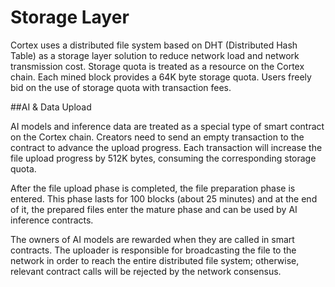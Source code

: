 # Storage Layer

Cortex uses a distributed file system based on DHT (Distributed Hash Table) as a storage layer solution to reduce network load and network transmission cost. Storage quota is treated as a resource on the Cortex chain. Each mined block provides a 64K byte storage quota. Users freely bid on the use of storage quota with transaction fees.

##AI & Data Upload

AI models and inference data are treated as a special type of smart contract on the Cortex chain. Creators need to send an empty transaction to the contract to advance the upload progress. Each transaction will increase the file upload progress by 512K bytes, consuming the corresponding storage quota. 

After the file upload phase is completed, the file preparation phase is entered. This phase lasts for 100 blocks (about 25 minutes) and at the end of it, the prepared files enter the mature phase and can be used by AI inference contracts.

The owners of AI models are rewarded when they are called in smart contracts. The uploader is responsible for broadcasting the file to the network in order to reach the entire distributed file system; otherwise, relevant contract calls will be rejected by the network consensus.

